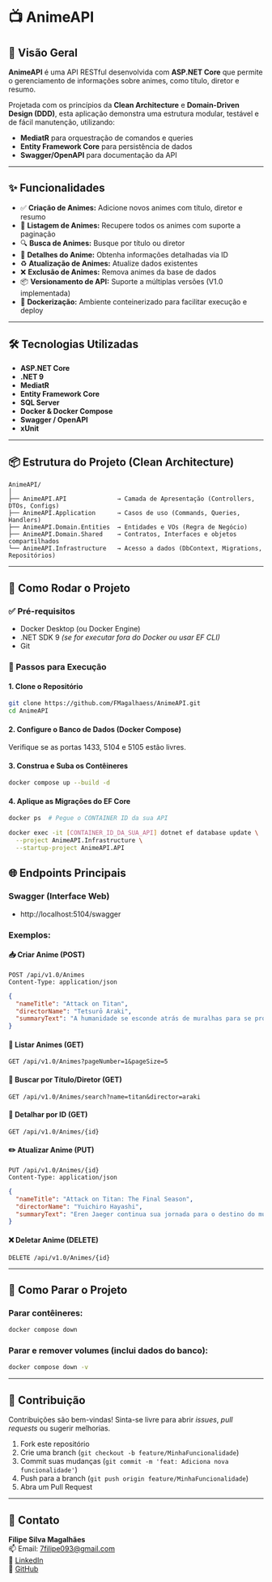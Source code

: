 
# 📺 AnimeAPI

## 🚀 Visão Geral

**AnimeAPI** é uma API RESTful desenvolvida com **ASP.NET Core** que permite o gerenciamento de informações sobre animes, como título, diretor e resumo. 

Projetada com os princípios da **Clean Architecture** e **Domain-Driven Design (DDD)**, esta aplicação demonstra uma estrutura modular, testável e de fácil manutenção, utilizando:

- **MediatR** para orquestração de comandos e queries
- **Entity Framework Core** para persistência de dados
- **Swagger/OpenAPI** para documentação da API

---

## ✨ Funcionalidades

- ✅ **Criação de Animes:** Adicione novos animes com título, diretor e resumo  
- 📄 **Listagem de Animes:** Recupere todos os animes com suporte a paginação  
- 🔍 **Busca de Animes:** Busque por título ou diretor  
- 🔎 **Detalhes do Anime:** Obtenha informações detalhadas via ID  
- ♻️ **Atualização de Animes:** Atualize dados existentes  
- ❌ **Exclusão de Animes:** Remova animes da base de dados  
- 📦 **Versionamento de API:** Suporte a múltiplas versões (V1.0 implementada)  
- 🐳 **Dockerização:** Ambiente conteinerizado para facilitar execução e deploy  

---

## 🛠️ Tecnologias Utilizadas

- **ASP.NET Core**
- **.NET 9**
- **MediatR**
- **Entity Framework Core**
- **SQL Server**
- **Docker & Docker Compose**
- **Swagger / OpenAPI**
- **xUnit**

---

## 📦 Estrutura do Projeto (Clean Architecture)

```
AnimeAPI/
│
├── AnimeAPI.API              → Camada de Apresentação (Controllers, DTOs, Configs)
├── AnimeAPI.Application      → Casos de uso (Commands, Queries, Handlers)
├── AnimeAPI.Domain.Entities  → Entidades e VOs (Regra de Negócio)
├── AnimeAPI.Domain.Shared    → Contratos, Interfaces e objetos compartilhados
└── AnimeAPI.Infrastructure   → Acesso a dados (DbContext, Migrations, Repositórios)
```

---

## 🚀 Como Rodar o Projeto

### ✅ Pré-requisitos

- Docker Desktop (ou Docker Engine)
- .NET SDK 9 *(se for executar fora do Docker ou usar EF CLI)*
- Git

### 🔧 Passos para Execução

#### 1. Clone o Repositório

```bash
git clone https://github.com/FMagalhaess/AnimeAPI.git
cd AnimeAPI
```

#### 2. Configure o Banco de Dados (Docker Compose)

Verifique se as portas 1433, 5104 e 5105 estão livres.

#### 3. Construa e Suba os Contêineres

```bash
docker compose up --build -d
```

#### 4. Aplique as Migrações do EF Core

```bash
docker ps  # Pegue o CONTAINER ID da sua API

docker exec -it [CONTAINER_ID_DA_SUA_API] dotnet ef database update \
  --project AnimeAPI.Infrastructure \
  --startup-project AnimeAPI.API
```


## 🌐 Endpoints Principais

### Swagger (Interface Web)

- http://localhost:5104/swagger

### Exemplos:

#### 📥 Criar Anime (POST)

```http
POST /api/v1.0/Animes
Content-Type: application/json
```

```json
{
  "nameTitle": "Attack on Titan",
  "directorName": "Tetsurō Araki",
  "summaryText": "A humanidade se esconde atrás de muralhas para se proteger de gigantes devoradores de homens."
}
```

#### 📃 Listar Animes (GET)

```http
GET /api/v1.0/Animes?pageNumber=1&pageSize=5
```

#### 🔎 Buscar por Título/Diretor (GET)

```http
GET /api/v1.0/Animes/search?name=titan&director=araki
```

#### 🧾 Detalhar por ID (GET)

```http
GET /api/v1.0/Animes/{id}
```

#### ✏️ Atualizar Anime (PUT)

```http
PUT /api/v1.0/Animes/{id}
Content-Type: application/json
```

```json
{
  "nameTitle": "Attack on Titan: The Final Season",
  "directorName": "Yuichiro Hayashi",
  "summaryText": "Eren Jaeger continua sua jornada para o destino do mundo."
}
```

#### ❌ Deletar Anime (DELETE)

```http
DELETE /api/v1.0/Animes/{id}
```

---

## 🛑 Como Parar o Projeto

### Parar contêineres:

```bash
docker compose down
```

### Parar e remover volumes (inclui dados do banco):

```bash
docker compose down -v
```

---

## 🤝 Contribuição

Contribuições são bem-vindas! Sinta-se livre para abrir *issues*, *pull requests* ou sugerir melhorias.

1. Fork este repositório  
2. Crie uma branch (`git checkout -b feature/MinhaFuncionalidade`)  
3. Commit suas mudanças (`git commit -m 'feat: Adiciona nova funcionalidade'`)  
4. Push para a branch (`git push origin feature/MinhaFuncionalidade`)  
5. Abra um Pull Request

---


## 📧 Contato

**Filipe Silva Magalhães**  
📫 Email: 7filipe093@gmail.com  
🔗 [LinkedIn](https://www.linkedin.com/in/filipemagalhaesdev/)  
🐙 [GitHub](https://github.com/FMagalhaess)
